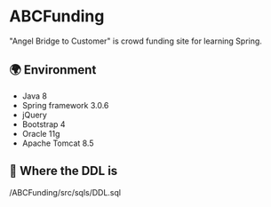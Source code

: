 # ABCFunding
"Angel Bridge to Customer" is crowd funding site for learning Spring.

## 🌍 Environment
- Java 8
- Spring framework 3.0.6
- jQuery
- Bootstrap 4
- Oracle 11g
- Apache Tomcat 8.5

## 🧾 Where the DDL is
/ABCFunding/src/sqls/DDL.sql
